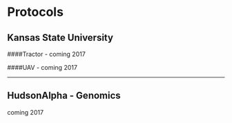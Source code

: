 # Protocols


## Kansas State University



####Tractor - coming 2017


####UAV - coming 2017



------------------



## HudsonAlpha - Genomics



coming 2017






